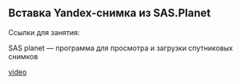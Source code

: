 ## Вставка Yandex-снимка из SAS.Planet

Ссылки для занятия:

SAS planet — программа для просмотра и загрузки спутниковых снимков

[video](https://player.softculture.cc/embed/online/GIS/GIS_10.10.12_L5-1_SAS_Planet)
